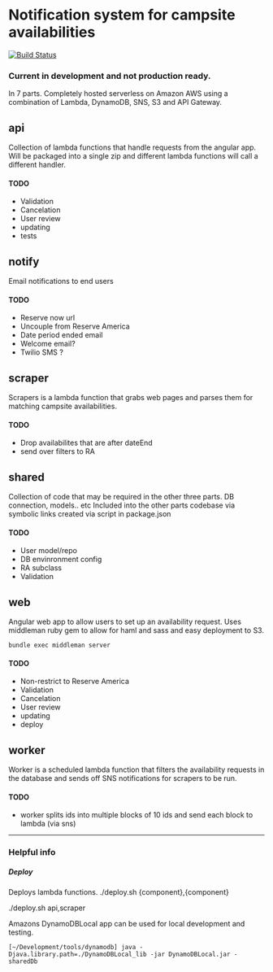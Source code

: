 # Notification system for campsite availabilities

[![Build Status](https://travis-ci.org/tiwatson/wandering-labs-availability-2.svg?branch=master)](https://travis-ci.org/tiwatson/wandering-labs-availability-2)

### Current in development and not production ready.

In 7 parts. Completely hosted serverless on Amazon AWS using a combination of Lambda, DynamoDB, SNS, S3 and API Gateway.

## api

Collection of lambda functions that handle requests from the angular app. Will be packaged into a single zip and different lambda functions will call a different handler.

#### TODO
- Validation
- Cancelation
- User review
- updating
- tests

## notify

Email notifications to end users

#### TODO
- Reserve now url
- Uncouple from Reserve America
- Date period ended email
- Welcome email?
- Twilio SMS ?

## scraper

Scrapers is a lambda function that grabs web pages and parses them for matching campsite availabilities.

#### TODO
- Drop availabilites that are after dateEnd
- send over filters to RA

## shared

Collection of code that may be required in the other three parts. DB connection, models.. etc
Included into the other parts codebase via symbolic links created via script in package.json

#### TODO
- User model/repo
- DB envinronment config
- RA subclass
- Validation

## web

Angular web app to allow users to set up an availability request.
Uses middleman ruby gem to allow for haml and sass and easy deployment to S3.

`bundle exec middleman server`

#### TODO
- Non-restrict to Reserve America
- Validation
- Cancelation
- User review
- updating
- deploy


## worker

Worker is a scheduled lambda function that filters the availability requests in the database and sends off SNS notifications for scrapers to be run.

#### TODO
- worker splits ids into multiple blocks of 10 ids and send each block to lambda (via sns)


***

### Helpful info


##### Deploy

Deploys lambda functions.
./deploy.sh {component},{component}

./deploy.sh api,scraper


Amazons DynamoDBLocal app can be used for local development and testing.
```
[~/Development/tools/dynamodb] java -Djava.library.path=./DynamoDBLocal_lib -jar DynamoDBLocal.jar -sharedDb
```
